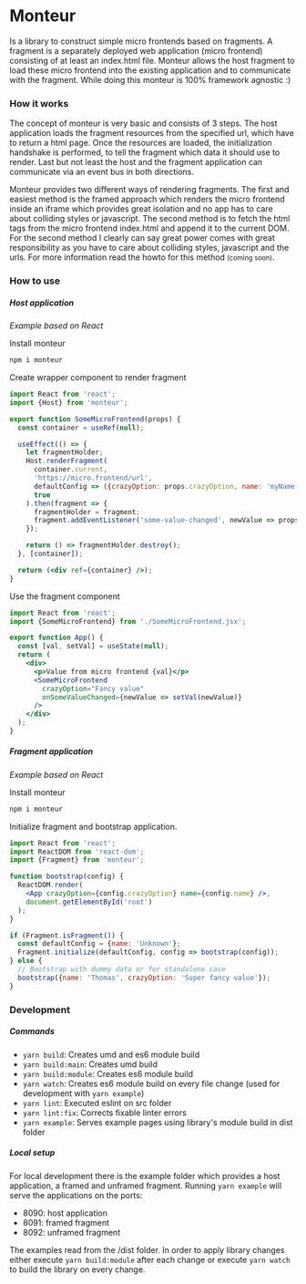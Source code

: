 # Monteur
Is a library to construct simple micro frontends based on fragments. 
A fragment is a separately deployed web application (micro frontend) consisting of at least an index.html file.
Monteur allows the host fragment to load these micro frontend into the existing application
and to communicate with the fragment. While doing this monteur is 100% framework agnostic :)

### How it works

The concept of monteur is very basic and consists of 3 steps. The host application loads the fragment resources from the specified url, which have to return a html page.
Once the resources are loaded, the initialization handshake is performed, to tell the fragment which data it should use to render.
Last but not least the host and the fragment application can communicate via an event bus in both directions. 

Monteur provides two different ways of rendering fragments. The first and easiest method is the framed approach which renders
the micro frontend inside an iframe which provides great isolation and no app has to care about colliding styles or javascript.
The second method is to fetch the html tags from the micro frontend index.html and append it to the current DOM.
For the second method I clearly can say great power comes with great responsibility as you have to care about colliding styles, javascript and the urls.
For more information read the howto for this method <small>(coming soon)</small>. 

### How to use

##### Host application

*Example based on React*

Install monteur
```bash
npm i monteur
```

Create wrapper component to render fragment
```jsx
import React from 'react';
import {Host} from 'monteur';

export function SomeMicroFrontend(props) {
  const container = useRef(null);

  useEffect(() => {
    let fragmentHolder;
    Host.renderFragment(
      container.current, 
      'https://micro.frontend/url',
      defaultConfig => ({crazyOption: props.crazyOption, name: 'myName'}),
      true
    ).then(fragment => {
      fragmentHolder = fragment;
      fragment.addEventListener('some-value-changed', newValue => props.onSomeValueChanged(newValue));
    });

    return () => fragmentHolder.destroy();
  }, [container]);

  return (<div ref={container} />);
}
```

Use the fragment component
```jsx
import React from 'react';
import {SomeMicroFrontend} from './SomeMicroFrontend.jsx';

export function App() {
  const [val, setVal] = useState(null);
  return (
    <div>
      <p>Value from micro frontend {val}</p>
      <SomeMicroFrontend 
        crazyOption="Fancy value"
        onSomeValueChanged={newValue => setVal(newValue)}
      />
    </div>
  );
}
```

##### Fragment application

*Example based on React*

Install monteur
```bash
npm i monteur
```

Initialize fragment and bootstrap application.
```jsx
import React from 'react';
import ReactDOM from 'react-dom';
import {Fragment} from 'monteur';

function bootstrap(config) {
  ReactDOM.render(
    <App crazyOption={config.crazyOption} name={config.name} />,
    document.getElementById('root')
  );
}

if (Fragment.isFragment()) {
  const defaultConfig = {name: 'Unknown'};
  Fragment.initialize(defaultConfig, config => bootstrap(config));
} else {
  // Bootstrap with dummy data or for standalone case
  bootstrap({name: 'Thomas', crazyOption: 'Super fancy value'});
}
``` 


### Development

##### Commands

- `yarn build`: Creates umd and es6 module build
- `yarn build:main`: Creates umd build
- `yarn build:module`: Creates es6 module build
- `yarn watch`: Creates es6 module build on every file change (used for development with `yarn example`)
- `yarn lint`: Executed eslint on src folder
- `yarn lint:fix`: Corrects fixable linter errors
- `yarn example`: Serves example pages using library's module build in dist folder

##### Local setup

For local development there is the example folder which provides a host application, a framed and unframed fragment.
Running `yarn example` will serve the applications on the ports:
- 8090: host application
- 8091: framed fragment
- 8092: unframed fragment

The examples read from the /dist folder. In order to apply library changes either execute `yarn build:module` after each change
or execute `yarn watch` to build the library on every change.


